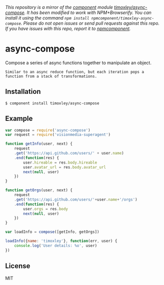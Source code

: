 *This repository is a mirror of the [component](http://component.io) module [timoxley/async-compose](http://github.com/timoxley/async-compose). It has been modified to work with NPM+Browserify. You can install it using the command `npm install npmcomponent/timoxley-async-compose`. Please do not open issues or send pull requests against this repo. If you have issues with this repo, report it to [npmcomponent](https://github.com/airportyh/npmcomponent).*
# async-compose

  Compose a series of async functions together to manipulate an object.

	Similar to an async reduce function, but each iteration pops a
	function from a stack of transformations.

## Installation

    $ component install timoxley/async-compose

## Example

```js
var compose = require('async-compose')
var request = require('visionmedia-superagent')

function getInfo(user, next) {
	request
	.get('https://api.github.com/users/' + user.name)
	.end(function(res) {
		user.hireable = res.body.hireable
		user.avatar_url = res.body.avatar_url
		next(null, user)
	})
}

function getOrgs(user, next) {
	request
	.get('https://api.github.com/users/'+user.name+'/orgs')
	.end(function(res) {
		user.orgs = res.body
		next(null, user)
	})
}

var loadInfo = compose([getInfo, getOrgs])

loadInfo({name: 'timoxley'}, function(err, user) {
	console.log('User details: %o', user)
})

```

## License

MIT
